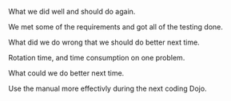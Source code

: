 
What we did well and should do again.

We met some of the requirements and got all of the testing done.


What did we do wrong that we should do better next time.

Rotation time, and time consumption on one problem.


What could we do better next time.

Use the manual more effectivly during the next coding Dojo. 

